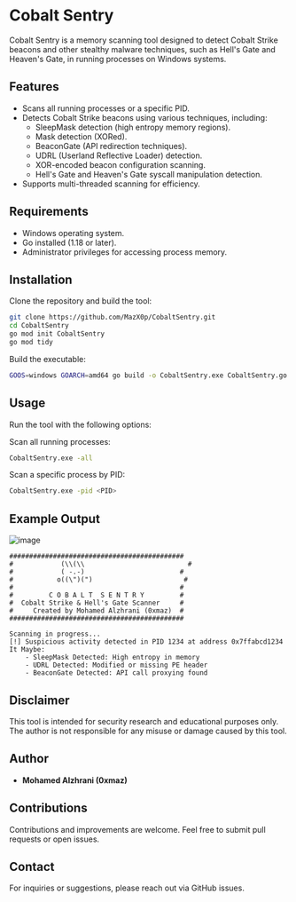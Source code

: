 # Cobalt Sentry

Cobalt Sentry is a memory scanning tool designed to detect Cobalt Strike beacons and other stealthy malware techniques, such as Hell's Gate and Heaven's Gate, in running processes on Windows systems.

## Features
- Scans all running processes or a specific PID.
- Detects Cobalt Strike beacons using various techniques, including:
  - SleepMask detection (high entropy memory regions).
  - Mask detection (XORed).
  - BeaconGate (API redirection techniques).
  - UDRL (Userland Reflective Loader) detection.
  - XOR-encoded beacon configuration scanning.
  - Hell's Gate and Heaven's Gate syscall manipulation detection.
- Supports multi-threaded scanning for efficiency.

## Requirements
- Windows operating system.
- Go installed (1.18 or later).
- Administrator privileges for accessing process memory.

## Installation
Clone the repository and build the tool:
```sh
git clone https://github.com/MazX0p/CobaltSentry.git
cd CobaltSentry
go mod init CobaltSentry
go mod tidy

```

Build the executable:
```sh
GOOS=windows GOARCH=amd64 go build -o CobaltSentry.exe CobaltSentry.go
```

## Usage
Run the tool with the following options:

Scan all running processes:
```sh
CobaltSentry.exe -all
```

Scan a specific process by PID:
```sh
CobaltSentry.exe -pid <PID>
```

## Example Output

![image](https://github.com/user-attachments/assets/658a4520-1198-45d9-a76a-68af6ebdc892)


```
############################################
#            (\\(\\                          #
#            ( -.-)                        #
#           o((\")(")                       #
#                                          #
#         C O B A L T  S E N T R Y         #
#  Cobalt Strike & Hell's Gate Scanner     #
#     Created by Mohamed Alzhrani (0xmaz)  #
############################################

Scanning in progress...
[!] Suspicious activity detected in PID 1234 at address 0x7ffabcd1234 It Maybe:
    - SleepMask Detected: High entropy in memory
    - UDRL Detected: Modified or missing PE header
    - BeaconGate Detected: API call proxying found
```

## Disclaimer
This tool is intended for security research and educational purposes only. The author is not responsible for any misuse or damage caused by this tool.

## Author
- **Mohamed Alzhrani (0xmaz)**

## Contributions
Contributions and improvements are welcome. Feel free to submit pull requests or open issues.

## Contact
For inquiries or suggestions, please reach out via GitHub issues.

